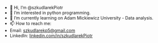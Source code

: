 - 👋 Hi, I’m @szkudlarekPiotr
- 👀 I’m interested in python programming.
- 🌱 I’m currently learning on Adam Mickiewicz University - Data analysis.
- 📫 How to reach me:
- Email: szkudlarekp5@gmail.com
- LinkedIn: [linkedin.com/in/szkudlarekPiotr](linkedin.com/in/szkudlarekPiotr)

<!---
szkudlarekPiotr/szkudlarekPiotr is a ✨ special ✨ repository because its `README.md` (this file) appears on your GitHub profile.
You can click the Preview link to take a look at your changes.
--->
